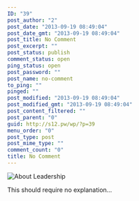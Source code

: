 ```yaml
---
ID: "39"
post_author: "2"
post_date: "2013-09-19 08:49:04"
post_date_gmt: "2013-09-19 08:49:04"
post_title: No Comment
post_excerpt: ""
post_status: publish
comment_status: open
ping_status: open
post_password: ""
post_name: no-comment
to_ping: ""
pinged: ""
post_modified: "2013-09-19 08:49:04"
post_modified_gmt: "2013-09-19 08:49:04"
post_content_filtered: ""
post_parent: "0"
guid: http://s12.pw/wp/?p=39
menu_order: "0"
post_type: post
post_mime_type: ""
comment_count: "0"
title: No Comment
---
```


![About Leadership]({static}/images/2013/leadership.jpg)

This should require no explanation...
